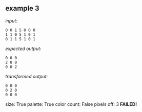 
## example 3
*input:*
```
0 0 1 5 0 0 0
1 1 0 5 1 0 1
0 1 1 5 1 0 1
```
*expected output:*
```
0 0 0
2 0 0
0 0 2
```
*transformed output:*
```
0 0 0
0 2 0
0 0 0
```
size: True
palette: True
color count: False
pixels off: 3
**FAILED!**
